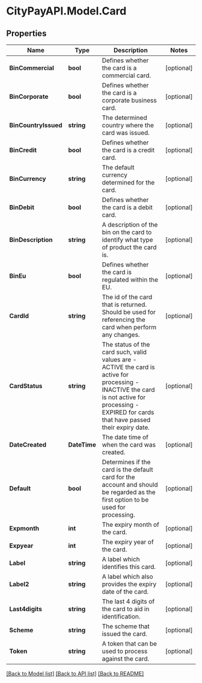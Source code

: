 # CityPayAPI.Model.Card

## Properties

Name | Type | Description | Notes
------------ | ------------- | ------------- | -------------
**BinCommercial** | **bool** | Defines whether the card is a commercial card. | [optional] 
**BinCorporate** | **bool** | Defines whether the card is a corporate business card. | [optional] 
**BinCountryIssued** | **string** | The determined country where the card was issued. | [optional] 
**BinCredit** | **bool** | Defines whether the card is a credit card. | [optional] 
**BinCurrency** | **string** | The default currency determined for the card. | [optional] 
**BinDebit** | **bool** | Defines whether the card is a debit card. | [optional] 
**BinDescription** | **string** | A description of the bin on the card to identify what type of product the card is. | [optional] 
**BinEu** | **bool** | Defines whether the card is regulated within the EU. | [optional] 
**CardId** | **string** | The id of the card that is returned. Should be used for referencing the card when perform any changes. | [optional] 
**CardStatus** | **string** | The status of the card such, valid values are   - ACTIVE the card is active for processing   - INACTIVE the card is not active for processing   - EXPIRED for cards that have passed their expiry date.  | [optional] 
**DateCreated** | **DateTime** | The date time of when the card was created. | [optional] 
**Default** | **bool** | Determines if the card is the default card for the account and should be regarded as the first option to be used for processing. | [optional] 
**Expmonth** | **int** | The expiry month of the card. | [optional] 
**Expyear** | **int** | The expiry year of the card. | [optional] 
**Label** | **string** | A label which identifies this card. | [optional] 
**Label2** | **string** | A label which also provides the expiry date of the card. | [optional] 
**Last4digits** | **string** | The last 4 digits of the card to aid in identification. | [optional] 
**Scheme** | **string** | The scheme that issued the card. | [optional] 
**Token** | **string** | A token that can be used to process against the card. | [optional] 

[[Back to Model list]](../README.md#documentation-for-models) [[Back to API list]](../README.md#documentation-for-api-endpoints) [[Back to README]](../README.md)

